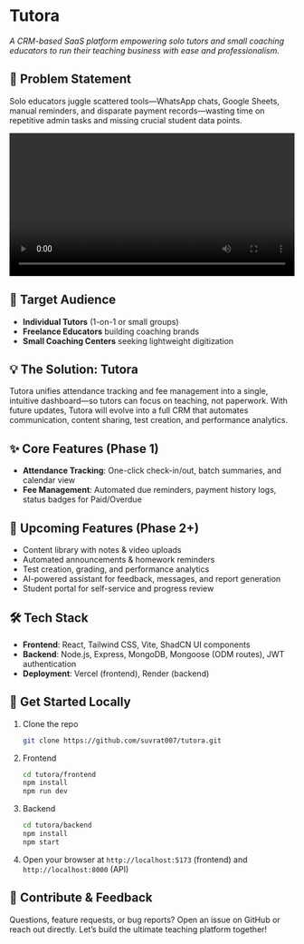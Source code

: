 # Tutora

_A CRM-based SaaS platform empowering solo tutors and small coaching educators to run their teaching business with ease and professionalism._

## 🚀 Problem Statement  
Solo educators juggle scattered tools—WhatsApp chats, Google Sheets, manual reminders, and disparate payment records—wasting time on repetitive admin tasks and missing crucial student data points.

<video width="100%" controls>
  <source src="/demo.mp4" type="video/mp4" />
  Your browser does not support the video tag.
</video>


## 🎯 Target Audience  
- **Individual Tutors** (1-on-1 or small groups)  
- **Freelance Educators** building coaching brands  
- **Small Coaching Centers** seeking lightweight digitization  

## 💡 The Solution: Tutora  
Tutora unifies attendance tracking and fee management into a single, intuitive dashboard—so tutors can focus on teaching, not paperwork. With future updates, Tutora will evolve into a full CRM that automates communication, content sharing, test creation, and performance analytics.

## ✨ Core Features (Phase 1)  
- **Attendance Tracking**: One-click check-in/out, batch summaries, and calendar view  
- **Fee Management**: Automated due reminders, payment history logs, status badges for Paid/Overdue  

## 🔮 Upcoming Features (Phase 2+)  
- Content library with notes & video uploads  
- Automated announcements & homework reminders  
- Test creation, grading, and performance analytics  
- AI-powered assistant for feedback, messages, and report generation  
- Student portal for self-service and progress review  

## 🛠 Tech Stack  
- **Frontend**: React, Tailwind CSS, Vite, ShadCN UI components  
- **Backend**: Node.js, Express, MongoDB, Mongoose (ODM routes), JWT authentication  
- **Deployment**: Vercel (frontend), Render (backend)  

## 🚀 Get Started Locally  
1. Clone the repo  
   ```bash
   git clone https://github.com/suvrat007/tutora.git
   ```
2. Frontend  
   ```bash
   cd tutora/frontend
   npm install
   npm run dev
   ```
3. Backend  
   ```bash
   cd tutora/backend
   npm install
   npm start
   ```
4. Open your browser at `http://localhost:5173` (frontend) and `http://localhost:8000` (API)

## 🤝 Contribute & Feedback  
Questions, feature requests, or bug reports? Open an issue on GitHub or reach out directly. Let’s build the ultimate teaching platform together!
